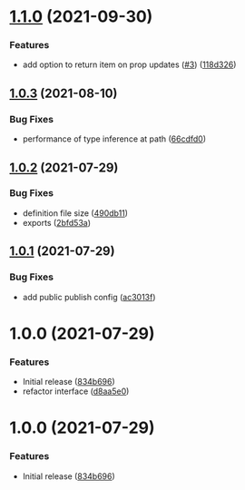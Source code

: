 # [1.1.0](https://github.com/OS-Gurus/dynamodel/compare/v1.0.3...v1.1.0) (2021-09-30)


### Features

* add option to return item on prop updates ([#3](https://github.com/OS-Gurus/dynamodel/issues/3)) ([118d326](https://github.com/OS-Gurus/dynamodel/commit/118d326b7f932aa14fcb6a60887f95f193e9a3db))

## [1.0.3](https://github.com/OS-Gurus/dynamodel/compare/v1.0.2...v1.0.3) (2021-08-10)


### Bug Fixes

* performance of type inference at path ([66cdfd0](https://github.com/OS-Gurus/dynamodel/commit/66cdfd0ab3e1fc8fb3fcf6db185254826a87b625))

## [1.0.2](https://github.com/OS-Gurus/dynamodel/compare/v1.0.1...v1.0.2) (2021-07-29)


### Bug Fixes

* definition file size ([490db11](https://github.com/OS-Gurus/dynamodel/commit/490db11faff1ee6c45176bf4df97fc20ce9268a9))
* exports ([2bfd53a](https://github.com/OS-Gurus/dynamodel/commit/2bfd53a752f5b117328b88b2d50053f3864b9a9b))

## [1.0.1](https://github.com/OS-Gurus/dynamodel/compare/v1.0.0...v1.0.1) (2021-07-29)


### Bug Fixes

* add public publish config ([ac3013f](https://github.com/OS-Gurus/dynamodel/commit/ac3013f4370b2956b137423dd6fd38f0452675f1))

# 1.0.0 (2021-07-29)


### Features

* Initial release ([834b696](https://github.com/OS-Gurus/dynamodel/commit/834b696edc7964e78b9d3c0ec6e2e56f1740a585))
* refactor interface ([d8aa5e0](https://github.com/OS-Gurus/dynamodel/commit/d8aa5e0f08b1fac807f4be8b2890bec85511a0a6))

# 1.0.0 (2021-07-29)


### Features

* Initial release ([834b696](https://github.com/OS-Gurus/dynamodel/commit/834b696edc7964e78b9d3c0ec6e2e56f1740a585))
